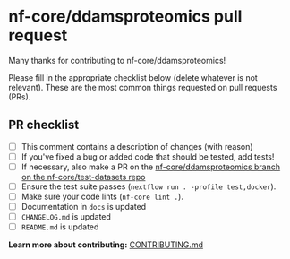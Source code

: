 # nf-core/ddamsproteomics pull request

Many thanks for contributing to nf-core/ddamsproteomics!

Please fill in the appropriate checklist below (delete whatever is not relevant).
These are the most common things requested on pull requests (PRs).

## PR checklist

- [ ] This comment contains a description of changes (with reason)
- [ ] If you've fixed a bug or added code that should be tested, add tests!
- [ ] If necessary, also make a PR on the [nf-core/ddamsproteomics branch on the nf-core/test-datasets repo](https://github.com/nf-core/test-datasets/pull/new/nf-core/ddamsproteomics)
- [ ] Ensure the test suite passes (`nextflow run . -profile test,docker`).
- [ ] Make sure your code lints (`nf-core lint .`).
- [ ] Documentation in `docs` is updated
- [ ] `CHANGELOG.md` is updated
- [ ] `README.md` is updated

**Learn more about contributing:** [CONTRIBUTING.md](https://github.com/nf-core/ddamsproteomics/tree/master/.github/CONTRIBUTING.md)